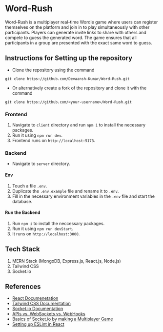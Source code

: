 # Word-Rush
Word-Rush is a multiplayer real-time Wordle game where users can register themselves on the platform and join in to play simultaneously with other participants. Players can generate invite links to share with others and compete to guess the generated word. The game ensures that all participants in a group are presented with the exact same word to guess. 

## Instructions for Setting up the repository
* Clone the repository using the command
```
git clone https://github.com/Devaansh-Kumar/Word-Rush.git
```
* Or alternatively create a fork of the repository and clone it with the command
```
git clone https://github.com/<your-username>/Word-Rush.git
```
### Frontend
1. Navigate to `client` directory and run `npm i` to install the necessary packages.
2. Run it using `npm run dev`.
3. Frontend runs on `http://localhost:5173`.

### Backend
* Navigate to `server` directory.

#### Env
1. Touch a file `.env`.
2. Duplicate the `.env.example` file and rename it to `.env`.
3. Fill in the necessary environment variables in the `.env` file and start the database.

#### Run the Backend
1. Run `npm i` to install the neccessary packages.
2. Run it using `npm run devStart`.
3. It runs on `http://localhost:3000`.

## Tech Stack
1. MERN Stack (MongoDB, Express.js, React.js, Node.js)
2. Tailwind CSS
3. Socket.io

## References
* [React Documenetation](https://react.dev/learn)
* [Tailwind CSS Documentation](https://v2.tailwindcss.com/docs)
* [Socket.io Documentation](https://socket.io/docs/v4/)
* [APIs vs. WebSockets vs. WebHooks](https://blog.bitsrc.io/apis-vs-websockets-vs-webhooks-what-to-choose-5942b73aeb9b)
* [Basics of Socket.io by making a Multiplayer Game](https://dev.to/nitdgplug/learn-the-basics-of-socket-io-by-making-a-multiplayer-game-394g)
* [Setting up ESLint in React](https://medium.com/@RossWhitehouse/setting-up-eslint-in-react-c20015ef35f7)